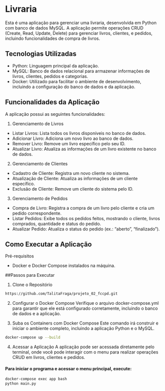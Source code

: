 # Livraria

Esta é uma aplicação para gerenciar uma livraria, desenvolvida em Python com banco de dados MySQL. A aplicação permite operações CRUD (Create, Read, Update, Delete) para gerenciar livros, clientes, e pedidos, incluindo funcionalidades de compra de livros.


## Tecnologias Utilizadas

- Python: Linguagem principal da aplicação.
- MySQL: Banco de dados relacional para armazenar informações de livros, clientes, pedidos e categorias.
- Docker: Utilizado para facilitar o ambiente de desenvolvimento, incluindo a configuração do banco de dados e da aplicação.

## Funcionalidades da Aplicação

A aplicação possui as seguintes funcionalidades:

1. Gerenciamento de Livros
- Listar Livros: Lista todos os livros disponíveis no banco de dados.
- Adicionar Livro: Adiciona um novo livro ao banco de dados.
- Remover Livro: Remove um livro específico pelo seu ID.
- Atualizar Livro: Atualiza as informações de um livro existente no banco de dados.
2. Gerenciamento de Clientes
- Cadastro de Cliente: Registra um novo cliente no sistema.
- Atualização de Cliente: Atualiza as informações de um cliente específico.
- Exclusão de Cliente: Remove um cliente do sistema pelo ID.
3. Gerenciamento de Pedidos
- Compra de Livro: Registra a compra de um livro pelo cliente e cria um pedido correspondente.
- Listar Pedidos: Exibe todos os pedidos feitos, mostrando o cliente, livros comprados, quantidade e status do pedido.
- Atualizar Pedido: Atualiza o status do pedido (ex.: “aberto”, “finalizado”).

## Como Executar a Aplicação

Pré-requisitos
- Docker e Docker Compose instalados na máquina.

##Passos para Executar
1. Clone o Repositório

```sh
https://github.com/TalitaFraga/projeto_02_fccpd.git
```
2. Configurar o Docker Compose
Verifique o arquivo docker-compose.yml para garantir que ele está configurado corretamente, incluindo o banco de dados e a aplicação.

3. Suba os Containers com Docker Compose
Este comando irá construir e iniciar o ambiente completo, incluindo a aplicação Python e o MySQL.
```sh
docker-compose up --build
```

4. Acessar a Aplicação
A aplicação pode ser acessada diretamente pelo terminal, onde você pode interagir com o menu para realizar operações CRUD em livros, clientes e pedidos.


#### Para iniciar o programa e acessar o menu principal, execute:
```sh
docker-compose exec app bash
python main.py
```


